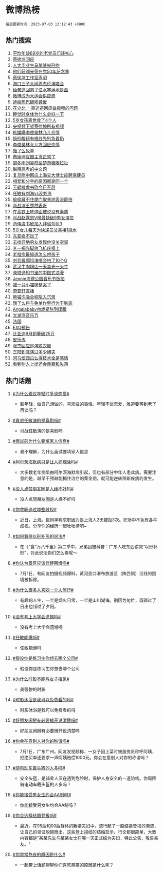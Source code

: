 # 微博热榜

`最后更新时间：2023-07-03 12:12:43 +0800`

## 热门搜索

1. [平均年龄89岁的老党员们谈初心](https://m.weibo.cn/search?containerid=100103type%3D1%26t%3D10%26q%3D%23%E5%B9%B3%E5%9D%87%E5%B9%B4%E9%BE%8489%E5%B2%81%E7%9A%84%E8%80%81%E5%85%9A%E5%91%98%E4%BB%AC%E8%B0%88%E5%88%9D%E5%BF%83%23&stream_entry_id=51&isnewpage=1&extparam=seat%3D1%26pos%3D0%26filter_type%3Drealtimehot%26c_type%3D51%26dgr%3D0%26cate%3D10103%26stream_entry_id%3D51%26display_time%3D1688357561%26pre_seqid%3D168835756194102366212&luicode=10000011&lfid=106003type%253D25%2526t%253D3%2526disable_hot%253D1%2526filter_type%253Drealtimehot)
1. [蔡徐坤回应](https://m.weibo.cn/search?containerid=100103type%3D1%26t%3D10%26q%3D%23%E8%94%A1%E5%BE%90%E5%9D%A4%E5%9B%9E%E5%BA%94%23&stream_entry_id=31&isnewpage=1&extparam=seat%3D1%26pos%3D0%26filter_type%3Drealtimehot%26c_type%3D31%26dgr%3D0%26cate%3D5001%26realpos%3D1%26flag%3D4%26stream_entry_id%3D31%26lcate%3D5001%26q%3D%2523%25E8%2594%25A1%25E5%25BE%2590%25E5%259D%25A4%25E5%259B%259E%25E5%25BA%2594%2523%26band_rank%3D1%26display_time%3D1688357561%26pre_seqid%3D168835756194102366212&luicode=10000011&lfid=106003type%253D25%2526t%253D3%2526disable_hot%253D1%2526filter_type%253Drealtimehot)
1. [人大毕业生马某某被刑拘](https://m.weibo.cn/search?containerid=100103type%3D1%26t%3D10%26q%3D%23%E4%BA%BA%E5%A4%A7%E6%AF%95%E4%B8%9A%E7%94%9F%E9%A9%AC%E6%9F%90%E6%9F%90%E8%A2%AB%E5%88%91%E6%8B%98%23&stream_entry_id=31&isnewpage=1&extparam=seat%3D1%26pos%3D1%26filter_type%3Drealtimehot%26c_type%3D31%26dgr%3D0%26cate%3D5001%26realpos%3D2%26flag%3D4%26stream_entry_id%3D31%26lcate%3D5001%26q%3D%2523%25E4%25BA%25BA%25E5%25A4%25A7%25E6%25AF%2595%25E4%25B8%259A%25E7%2594%259F%25E9%25A9%25AC%25E6%259F%2590%25E6%259F%2590%25E8%25A2%25AB%25E5%2588%2591%25E6%258B%2598%2523%26band_rank%3D2%26display_time%3D1688357561%26pre_seqid%3D168835756194102366212&luicode=10000011&lfid=106003type%253D25%2526t%253D3%2526disable_hot%253D1%2526filter_type%253Drealtimehot)
1. [他们获颁光荣在党50年纪念章](https://m.weibo.cn/search?containerid=100103type%3D1%26t%3D10%26q%3D%23%E4%BB%96%E4%BB%AC%E8%8E%B7%E9%A2%81%E5%85%89%E8%8D%A3%E5%9C%A8%E5%85%9A50%E5%B9%B4%E7%BA%AA%E5%BF%B5%E7%AB%A0%23&stream_entry_id=31&isnewpage=1&extparam=seat%3D1%26pos%3D2%26filter_type%3Drealtimehot%26c_type%3D31%26dgr%3D0%26cate%3D5001%26realpos%3D3%26flag%3D0%26stream_entry_id%3D31%26lcate%3D5001%26q%3D%2523%25E4%25BB%2596%25E4%25BB%25AC%25E8%258E%25B7%25E9%25A2%2581%25E5%2585%2589%25E8%258D%25A3%25E5%259C%25A8%25E5%2585%259A50%25E5%25B9%25B4%25E7%25BA%25AA%25E5%25BF%25B5%25E7%25AB%25A0%2523%26band_rank%3D3%26display_time%3D1688357561%26pre_seqid%3D168835756194102366212&luicode=10000011&lfid=106003type%253D25%2526t%253D3%2526disable_hot%253D1%2526filter_type%253Drealtimehot)
1. [蔡徐坤工作室声明](https://m.weibo.cn/search?containerid=100103type%3D1%26t%3D10%26q%3D%23%E8%94%A1%E5%BE%90%E5%9D%A4%E5%B7%A5%E4%BD%9C%E5%AE%A4%E5%A3%B0%E6%98%8E%23&stream_entry_id=31&isnewpage=1&extparam=seat%3D1%26pos%3D3%26filter_type%3Drealtimehot%26c_type%3D31%26dgr%3D0%26cate%3D5001%26realpos%3D4%26flag%3D1%26stream_entry_id%3D31%26lcate%3D5001%26q%3D%2523%25E8%2594%25A1%25E5%25BE%2590%25E5%259D%25A4%25E5%25B7%25A5%25E4%25BD%259C%25E5%25AE%25A4%25E5%25A3%25B0%25E6%2598%258E%2523%26band_rank%3D4%26display_time%3D1688357561%26pre_seqid%3D168835756194102366212&luicode=10000011&lfid=106003type%253D25%2526t%253D3%2526disable_hot%253D1%2526filter_type%253Drealtimehot)
1. [海口三子大闹周杰伦演唱会](https://m.weibo.cn/search?containerid=100103type%3D1%26t%3D10%26q%3D%23%E6%B5%B7%E5%8F%A3%E4%B8%89%E5%AD%90%E5%A4%A7%E9%97%B9%E5%91%A8%E6%9D%B0%E4%BC%A6%E6%BC%94%E5%94%B1%E4%BC%9A%23&stream_entry_id=31&isnewpage=1&extparam=seat%3D1%26pos%3D4%26filter_type%3Drealtimehot%26c_type%3D31%26dgr%3D0%26cate%3D5001%26realpos%3D5%26flag%3D1%26stream_entry_id%3D31%26lcate%3D5001%26q%3D%2523%25E6%25B5%25B7%25E5%258F%25A3%25E4%25B8%2589%25E5%25AD%2590%25E5%25A4%25A7%25E9%2597%25B9%25E5%2591%25A8%25E6%259D%25B0%25E4%25BC%25A6%25E6%25BC%2594%25E5%2594%25B1%25E4%25BC%259A%2523%26band_rank%3D5%26display_time%3D1688357561%26pre_seqid%3D168835756194102366212&luicode=10000011&lfid=106003type%253D25%2526t%253D3%2526disable_hot%253D1%2526filter_type%253Drealtimehot)
1. [缅甸逃回男子忆水牢满地是血](https://m.weibo.cn/search?containerid=100103type%3D1%26t%3D10%26q%3D%23%E7%BC%85%E7%94%B8%E9%80%83%E5%9B%9E%E7%94%B7%E5%AD%90%E5%BF%86%E6%B0%B4%E7%89%A2%E6%BB%A1%E5%9C%B0%E6%98%AF%E8%A1%80%23&stream_entry_id=31&isnewpage=1&extparam=seat%3D1%26pos%3D5%26filter_type%3Drealtimehot%26c_type%3D31%26dgr%3D0%26cate%3D5001%26realpos%3D6%26flag%3D2%26stream_entry_id%3D31%26lcate%3D5001%26q%3D%2523%25E7%25BC%2585%25E7%2594%25B8%25E9%2580%2583%25E5%259B%259E%25E7%2594%25B7%25E5%25AD%2590%25E5%25BF%2586%25E6%25B0%25B4%25E7%2589%25A2%25E6%25BB%25A1%25E5%259C%25B0%25E6%2598%25AF%25E8%25A1%2580%2523%26band_rank%3D6%26display_time%3D1688357561%26pre_seqid%3D168835756194102366212&luicode=10000011&lfid=106003type%253D25%2526t%253D3%2526disable_hot%253D1%2526filter_type%253Drealtimehot)
1. [微博成为大运会供应商](https://m.weibo.cn/search?containerid=100103type%3D1%26t%3D10%26q%3D%23%E5%BE%AE%E5%8D%9A%E6%88%90%E4%B8%BA%E5%A4%A7%E8%BF%90%E4%BC%9A%E4%BE%9B%E5%BA%94%E5%95%86%23&stream_entry_id=31&isnewpage=1&extparam=seat%3D1%26pos%3D6%26filter_type%3Drealtimehot%26dgr%3D0%26c_type%3D31%26is_ad_pos%3D1%26cate%3D5001%26stream_entry_id%3D31%26lcate%3D5001%26adid%3D195361%26q%3D%2523%25E5%25BE%25AE%25E5%258D%259A%25E6%2588%2590%25E4%25B8%25BA%25E5%25A4%25A7%25E8%25BF%2590%25E4%25BC%259A%25E4%25BE%259B%25E5%25BA%2594%25E5%2595%2586%2523%26band_rank%3D7%26display_time%3D1688357561%26pre_seqid%3D168835756194102366212&luicode=10000011&lfid=106003type%253D25%2526t%253D3%2526disable_hot%253D1%2526filter_type%253Drealtimehot)
1. [迪丽热巴腿咚龚俊](https://m.weibo.cn/search?containerid=100103type%3D1%26t%3D10%26q%3D%23%E8%BF%AA%E4%B8%BD%E7%83%AD%E5%B7%B4%E8%85%BF%E5%92%9A%E9%BE%9A%E4%BF%8A%23&stream_entry_id=31&isnewpage=1&extparam=seat%3D1%26pos%3D7%26filter_type%3Drealtimehot%26c_type%3D31%26dgr%3D0%26cate%3D5001%26realpos%3D7%26flag%3D16%26stream_entry_id%3D31%26lcate%3D5001%26q%3D%2523%25E8%25BF%25AA%25E4%25B8%25BD%25E7%2583%25AD%25E5%25B7%25B4%25E8%2585%25BF%25E5%2592%259A%25E9%25BE%259A%25E4%25BF%258A%2523%26band_rank%3D7%26display_time%3D1688357561%26pre_seqid%3D168835756194102366212&luicode=10000011&lfid=106003type%253D25%2526t%253D3%2526disable_hot%253D1%2526filter_type%253Drealtimehot)
1. [花少北 一直逃避回应做视频的问题](https://m.weibo.cn/search?containerid=100103type%3D1%26t%3D10%26q%3D%E8%8A%B1%E5%B0%91%E5%8C%97+%E4%B8%80%E7%9B%B4%E9%80%83%E9%81%BF%E5%9B%9E%E5%BA%94%E5%81%9A%E8%A7%86%E9%A2%91%E7%9A%84%E9%97%AE%E9%A2%98&stream_entry_id=31&isnewpage=1&extparam=seat%3D1%26pos%3D8%26filter_type%3Drealtimehot%26c_type%3D31%26dgr%3D0%26cate%3D5001%26realpos%3D8%26flag%3D1%26stream_entry_id%3D31%26lcate%3D5001%26q%3D%25E8%258A%25B1%25E5%25B0%2591%25E5%258C%2597%2520%25E4%25B8%2580%25E7%259B%25B4%25E9%2580%2583%25E9%2581%25BF%25E5%259B%259E%25E5%25BA%2594%25E5%2581%259A%25E8%25A7%2586%25E9%25A2%2591%25E7%259A%2584%25E9%2597%25AE%25E9%25A2%2598%26band_rank%3D8%26display_time%3D1688357561%26pre_seqid%3D168835756194102366212&luicode=10000011&lfid=106003type%253D25%2526t%253D3%2526disable_hot%253D1%2526filter_type%253Drealtimehot)
1. [睡觉时身体为什么会抖一下](https://m.weibo.cn/search?containerid=100103type%3D1%26t%3D10%26q%3D%23%E7%9D%A1%E8%A7%89%E6%97%B6%E8%BA%AB%E4%BD%93%E4%B8%BA%E4%BB%80%E4%B9%88%E4%BC%9A%E6%8A%96%E4%B8%80%E4%B8%8B%23&stream_entry_id=31&isnewpage=1&extparam=seat%3D1%26pos%3D9%26filter_type%3Drealtimehot%26c_type%3D31%26dgr%3D0%26cate%3D5001%26realpos%3D9%26flag%3D2%26stream_entry_id%3D31%26lcate%3D5001%26q%3D%2523%25E7%259D%25A1%25E8%25A7%2589%25E6%2597%25B6%25E8%25BA%25AB%25E4%25BD%2593%25E4%25B8%25BA%25E4%25BB%2580%25E4%25B9%2588%25E4%25BC%259A%25E6%258A%2596%25E4%25B8%2580%25E4%25B8%258B%2523%26band_rank%3D9%26display_time%3D1688357561%26pre_seqid%3D168835756194102366212&luicode=10000011&lfid=106003type%253D25%2526t%253D3%2526disable_hot%253D1%2526filter_type%253Drealtimehot)
1. [5岁女孩离世救了4个人](https://m.weibo.cn/search?containerid=100103type%3D1%26t%3D10%26q%3D%235%E5%B2%81%E5%A5%B3%E5%AD%A9%E7%A6%BB%E4%B8%96%E6%95%91%E4%BA%864%E4%B8%AA%E4%BA%BA%23&stream_entry_id=31&isnewpage=1&extparam=seat%3D1%26pos%3D10%26filter_type%3Drealtimehot%26c_type%3D31%26dgr%3D0%26cate%3D5001%26realpos%3D10%26flag%3D32768%26stream_entry_id%3D31%26lcate%3D5001%26q%3D%25235%25E5%25B2%2581%25E5%25A5%25B3%25E5%25AD%25A9%25E7%25A6%25BB%25E4%25B8%2596%25E6%2595%2591%25E4%25BA%25864%25E4%25B8%25AA%25E4%25BA%25BA%2523%26band_rank%3D10%26display_time%3D1688357561%26pre_seqid%3D168835756194102366212&luicode=10000011&lfid=106003type%253D25%2526t%253D3%2526disable_hot%253D1%2526filter_type%253Drealtimehot)
1. [央视频下架蔡徐坤所有视频](https://m.weibo.cn/search?containerid=100103type%3D1%26t%3D10%26q%3D%23%E5%A4%AE%E8%A7%86%E9%A2%91%E4%B8%8B%E6%9E%B6%E8%94%A1%E5%BE%90%E5%9D%A4%E6%89%80%E6%9C%89%E8%A7%86%E9%A2%91%23&stream_entry_id=31&isnewpage=1&extparam=seat%3D1%26pos%3D11%26filter_type%3Drealtimehot%26c_type%3D31%26dgr%3D0%26cate%3D5001%26realpos%3D11%26flag%3D2%26stream_entry_id%3D31%26lcate%3D5001%26q%3D%2523%25E5%25A4%25AE%25E8%25A7%2586%25E9%25A2%2591%25E4%25B8%258B%25E6%259E%25B6%25E8%2594%25A1%25E5%25BE%2590%25E5%259D%25A4%25E6%2589%2580%25E6%259C%2589%25E8%25A7%2586%25E9%25A2%2591%2523%26band_rank%3D11%26display_time%3D1688357561%26pre_seqid%3D168835756194102366212&luicode=10000011&lfid=106003type%253D25%2526t%253D3%2526disable_hot%253D1%2526filter_type%253Drealtimehot)
1. [韩媒曝李俊昊林允儿恋情](https://m.weibo.cn/search?containerid=100103type%3D1%26t%3D10%26q%3D%23%E9%9F%A9%E5%AA%92%E6%9B%9D%E6%9D%8E%E4%BF%8A%E6%98%8A%E6%9E%97%E5%85%81%E5%84%BF%E6%81%8B%E6%83%85%23&stream_entry_id=31&isnewpage=1&extparam=seat%3D1%26pos%3D12%26filter_type%3Drealtimehot%26c_type%3D31%26dgr%3D0%26cate%3D5001%26realpos%3D12%26flag%3D1%26stream_entry_id%3D31%26lcate%3D5001%26q%3D%2523%25E9%259F%25A9%25E5%25AA%2592%25E6%259B%259D%25E6%259D%258E%25E4%25BF%258A%25E6%2598%258A%25E6%259E%2597%25E5%2585%2581%25E5%2584%25BF%25E6%2581%258B%25E6%2583%2585%2523%26band_rank%3D12%26display_time%3D1688357561%26pre_seqid%3D168835756194102366212&luicode=10000011&lfid=106003type%253D25%2526t%253D3%2526disable_hot%253D1%2526filter_type%253Drealtimehot)
1. [隐形眼镜有根线先别急着扔](https://m.weibo.cn/search?containerid=100103type%3D1%26t%3D10%26q%3D%23%E9%9A%90%E5%BD%A2%E7%9C%BC%E9%95%9C%E6%9C%89%E6%A0%B9%E7%BA%BF%E5%85%88%E5%88%AB%E6%80%A5%E7%9D%80%E6%89%94%23&stream_entry_id=31&isnewpage=1&extparam=seat%3D1%26pos%3D13%26filter_type%3Drealtimehot%26c_type%3D31%26dgr%3D0%26cate%3D5001%26realpos%3D13%26flag%3D2%26stream_entry_id%3D31%26lcate%3D5001%26q%3D%2523%25E9%259A%2590%25E5%25BD%25A2%25E7%259C%25BC%25E9%2595%259C%25E6%259C%2589%25E6%25A0%25B9%25E7%25BA%25BF%25E5%2585%2588%25E5%2588%25AB%25E6%2580%25A5%25E7%259D%2580%25E6%2589%2594%2523%26band_rank%3D13%26display_time%3D1688357561%26pre_seqid%3D168835756194102366212&luicode=10000011&lfid=106003type%253D25%2526t%253D3%2526disable_hot%253D1%2526filter_type%253Drealtimehot)
1. [李俊昊林允儿方回应恋情](https://m.weibo.cn/search?containerid=100103type%3D1%26t%3D10%26q%3D%23%E6%9D%8E%E4%BF%8A%E6%98%8A%E6%9E%97%E5%85%81%E5%84%BF%E6%96%B9%E5%9B%9E%E5%BA%94%E6%81%8B%E6%83%85%23&stream_entry_id=31&isnewpage=1&extparam=seat%3D1%26pos%3D14%26filter_type%3Drealtimehot%26c_type%3D31%26dgr%3D0%26cate%3D5001%26realpos%3D14%26flag%3D1%26stream_entry_id%3D31%26lcate%3D5001%26q%3D%2523%25E6%259D%258E%25E4%25BF%258A%25E6%2598%258A%25E6%259E%2597%25E5%2585%2581%25E5%2584%25BF%25E6%2596%25B9%25E5%259B%259E%25E5%25BA%2594%25E6%2581%258B%25E6%2583%2585%2523%26band_rank%3D14%26display_time%3D1688357561%26pre_seqid%3D168835756194102366212&luicode=10000011&lfid=106003type%253D25%2526t%253D3%2526disable_hot%253D1%2526filter_type%253Drealtimehot)
1. [饿了么免单](https://m.weibo.cn/search?containerid=100103type%3D1%26t%3D10%26q%3D%E9%A5%BF%E4%BA%86%E4%B9%88%E5%85%8D%E5%8D%95&stream_entry_id=31&isnewpage=1&extparam=seat%3D1%26pos%3D15%26filter_type%3Drealtimehot%26c_type%3D31%26dgr%3D0%26cate%3D5001%26realpos%3D15%26flag%3D1%26stream_entry_id%3D31%26lcate%3D5001%26q%3D%25E9%25A5%25BF%25E4%25BA%2586%25E4%25B9%2588%25E5%2585%258D%25E5%258D%2595%26band_rank%3D15%26display_time%3D1688357561%26pre_seqid%3D168835756194102366212&luicode=10000011&lfid=106003type%253D25%2526t%253D3%2526disable_hot%253D1%2526filter_type%253Drealtimehot)
1. [蔡徐坤豆瓣主页正常了](https://m.weibo.cn/search?containerid=100103type%3D1%26t%3D10%26q%3D%E8%94%A1%E5%BE%90%E5%9D%A4%E8%B1%86%E7%93%A3%E4%B8%BB%E9%A1%B5%E6%AD%A3%E5%B8%B8%E4%BA%86&stream_entry_id=31&isnewpage=1&extparam=seat%3D1%26pos%3D16%26filter_type%3Drealtimehot%26c_type%3D31%26dgr%3D0%26cate%3D5001%26realpos%3D16%26flag%3D0%26stream_entry_id%3D31%26lcate%3D5001%26q%3D%25E8%2594%25A1%25E5%25BE%2590%25E5%259D%25A4%25E8%25B1%2586%25E7%2593%25A3%25E4%25B8%25BB%25E9%25A1%25B5%25E6%25AD%25A3%25E5%25B8%25B8%25E4%25BA%2586%26band_rank%3D16%26display_time%3D1688357561%26pre_seqid%3D168835756194102366212&luicode=10000011&lfid=106003type%253D25%2526t%253D3%2526disable_hot%253D1%2526filter_type%253Drealtimehot)
1. [周冬雨刘昊然屈楚萧极限拉扯](https://m.weibo.cn/search?containerid=100103type%3D1%26t%3D10%26q%3D%23%E5%91%A8%E5%86%AC%E9%9B%A8%E5%88%98%E6%98%8A%E7%84%B6%E5%B1%88%E6%A5%9A%E8%90%A7%E6%9E%81%E9%99%90%E6%8B%89%E6%89%AF%23&stream_entry_id=31&isnewpage=1&extparam=seat%3D1%26pos%3D17%26filter_type%3Drealtimehot%26c_type%3D31%26dgr%3D0%26cate%3D5001%26realpos%3D17%26flag%3D0%26stream_entry_id%3D31%26lcate%3D5001%26q%3D%2523%25E5%2591%25A8%25E5%2586%25AC%25E9%259B%25A8%25E5%2588%2598%25E6%2598%258A%25E7%2584%25B6%25E5%25B1%2588%25E6%25A5%259A%25E8%2590%25A7%25E6%259E%2581%25E9%2599%2590%25E6%258B%2589%25E6%2589%25AF%2523%26band_rank%3D17%26display_time%3D1688357561%26pre_seqid%3D168835756194102366212&luicode=10000011&lfid=106003type%253D25%2526t%253D3%2526disable_hot%253D1%2526filter_type%253Drealtimehot)
1. [越南高考的中文题](https://m.weibo.cn/search?containerid=100103type%3D1%26t%3D10%26q%3D%E8%B6%8A%E5%8D%97%E9%AB%98%E8%80%83%E7%9A%84%E4%B8%AD%E6%96%87%E9%A2%98&stream_entry_id=31&isnewpage=1&extparam=seat%3D1%26pos%3D18%26filter_type%3Drealtimehot%26c_type%3D31%26dgr%3D0%26cate%3D5001%26realpos%3D18%26flag%3D0%26stream_entry_id%3D31%26lcate%3D5001%26q%3D%25E8%25B6%258A%25E5%258D%2597%25E9%25AB%2598%25E8%2580%2583%25E7%259A%2584%25E4%25B8%25AD%25E6%2596%2587%25E9%25A2%2598%26band_rank%3D18%26display_time%3D1688357561%26pre_seqid%3D168835756194102366212&luicode=10000011&lfid=106003type%253D25%2526t%253D3%2526disable_hot%253D1%2526filter_type%253Drealtimehot)
1. [复旦附中回应上海交大博士应聘保健员](https://m.weibo.cn/search?containerid=100103type%3D1%26t%3D10%26q%3D%23%E5%A4%8D%E6%97%A6%E9%99%84%E4%B8%AD%E5%9B%9E%E5%BA%94%E4%B8%8A%E6%B5%B7%E4%BA%A4%E5%A4%A7%E5%8D%9A%E5%A3%AB%E5%BA%94%E8%81%98%E4%BF%9D%E5%81%A5%E5%91%98%23&stream_entry_id=31&isnewpage=1&extparam=seat%3D1%26pos%3D19%26filter_type%3Drealtimehot%26c_type%3D31%26dgr%3D0%26cate%3D5001%26realpos%3D19%26flag%3D1%26stream_entry_id%3D31%26lcate%3D5001%26q%3D%2523%25E5%25A4%258D%25E6%2597%25A6%25E9%2599%2584%25E4%25B8%25AD%25E5%259B%259E%25E5%25BA%2594%25E4%25B8%258A%25E6%25B5%25B7%25E4%25BA%25A4%25E5%25A4%25A7%25E5%258D%259A%25E5%25A3%25AB%25E5%25BA%2594%25E8%2581%2598%25E4%25BF%259D%25E5%2581%25A5%25E5%2591%2598%2523%26band_rank%3D19%26display_time%3D1688357561%26pre_seqid%3D168835756194102366212&luicode=10000011&lfid=106003type%253D25%2526t%253D3%2526disable_hot%253D1%2526filter_type%253Drealtimehot)
1. [相爱和分手的原因都是同一个](https://m.weibo.cn/search?containerid=100103type%3D1%26t%3D10%26q%3D%E7%9B%B8%E7%88%B1%E5%92%8C%E5%88%86%E6%89%8B%E7%9A%84%E5%8E%9F%E5%9B%A0%E9%83%BD%E6%98%AF%E5%90%8C%E4%B8%80%E4%B8%AA&stream_entry_id=31&isnewpage=1&extparam=seat%3D1%26pos%3D20%26filter_type%3Drealtimehot%26c_type%3D31%26dgr%3D0%26cate%3D5001%26realpos%3D20%26flag%3D0%26stream_entry_id%3D31%26lcate%3D5001%26q%3D%25E7%259B%25B8%25E7%2588%25B1%25E5%2592%258C%25E5%2588%2586%25E6%2589%258B%25E7%259A%2584%25E5%258E%259F%25E5%259B%25A0%25E9%2583%25BD%25E6%2598%25AF%25E5%2590%258C%25E4%25B8%2580%25E4%25B8%25AA%26band_rank%3D20%26display_time%3D1688357561%26pre_seqid%3D168835756194102366212&luicode=10000011&lfid=106003type%253D25%2526t%253D3%2526disable_hot%253D1%2526filter_type%253Drealtimehot)
1. [王鹤棣虞书欣今日开屏](https://m.weibo.cn/search?containerid=100103type%3D1%26t%3D10%26q%3D%23%E7%8E%8B%E9%B9%A4%E6%A3%A3%E8%99%9E%E4%B9%A6%E6%AC%A3%E4%BB%8A%E6%97%A5%E5%BC%80%E5%B1%8F%23&stream_entry_id=31&isnewpage=1&extparam=seat%3D1%26pos%3D21%26filter_type%3Drealtimehot%26c_type%3D31%26dgr%3D0%26cate%3D5001%26realpos%3D21%26flag%3D1%26stream_entry_id%3D31%26lcate%3D5001%26q%3D%2523%25E7%258E%258B%25E9%25B9%25A4%25E6%25A3%25A3%25E8%2599%259E%25E4%25B9%25A6%25E6%25AC%25A3%25E4%25BB%258A%25E6%2597%25A5%25E5%25BC%2580%25E5%25B1%258F%2523%26band_rank%3D21%26display_time%3D1688357561%26pre_seqid%3D168835756194102366212&luicode=10000011&lfid=106003type%253D25%2526t%253D3%2526disable_hot%253D1%2526filter_type%253Drealtimehot)
1. [任敏有刘海vs没刘海](https://m.weibo.cn/search?containerid=100103type%3D1%26t%3D10%26q%3D%23%E4%BB%BB%E6%95%8F%E6%9C%89%E5%88%98%E6%B5%B7vs%E6%B2%A1%E5%88%98%E6%B5%B7%23&stream_entry_id=31&isnewpage=1&extparam=seat%3D1%26pos%3D22%26filter_type%3Drealtimehot%26c_type%3D31%26dgr%3D0%26cate%3D5001%26realpos%3D22%26flag%3D1%26stream_entry_id%3D31%26lcate%3D5001%26q%3D%2523%25E4%25BB%25BB%25E6%2595%258F%25E6%259C%2589%25E5%2588%2598%25E6%25B5%25B7vs%25E6%25B2%25A1%25E5%2588%2598%25E6%25B5%25B7%2523%26band_rank%3D22%26display_time%3D1688357561%26pre_seqid%3D168835756194102366212&luicode=10000011&lfid=106003type%253D25%2526t%253D3%2526disable_hot%253D1%2526filter_type%253Drealtimehot)
1. [偷偷藏不住厦门取景地客流翻倍](https://m.weibo.cn/search?containerid=100103type%3D1%26t%3D10%26q%3D%23%E5%81%B7%E5%81%B7%E8%97%8F%E4%B8%8D%E4%BD%8F%E5%8E%A6%E9%97%A8%E5%8F%96%E6%99%AF%E5%9C%B0%E5%AE%A2%E6%B5%81%E7%BF%BB%E5%80%8D%23&stream_entry_id=31&isnewpage=1&extparam=seat%3D1%26pos%3D23%26filter_type%3Drealtimehot%26c_type%3D31%26dgr%3D0%26cate%3D5001%26realpos%3D23%26flag%3D1%26stream_entry_id%3D31%26lcate%3D5001%26q%3D%2523%25E5%2581%25B7%25E5%2581%25B7%25E8%2597%258F%25E4%25B8%258D%25E4%25BD%258F%25E5%258E%25A6%25E9%2597%25A8%25E5%258F%2596%25E6%2599%25AF%25E5%259C%25B0%25E5%25AE%25A2%25E6%25B5%2581%25E7%25BF%25BB%25E5%2580%258D%2523%26band_rank%3D23%26display_time%3D1688357561%26pre_seqid%3D168835756194102366212&luicode=10000011&lfid=106003type%253D25%2526t%253D3%2526disable_hot%253D1%2526filter_type%253Drealtimehot)
1. [肖战演王楚然表哥](https://m.weibo.cn/search?containerid=100103type%3D1%26t%3D10%26q%3D%23%E8%82%96%E6%88%98%E6%BC%94%E7%8E%8B%E6%A5%9A%E7%84%B6%E8%A1%A8%E5%93%A5%23&stream_entry_id=31&isnewpage=1&extparam=seat%3D1%26pos%3D24%26filter_type%3Drealtimehot%26c_type%3D31%26dgr%3D0%26cate%3D5001%26realpos%3D24%26flag%3D0%26stream_entry_id%3D31%26lcate%3D5001%26q%3D%2523%25E8%2582%2596%25E6%2588%2598%25E6%25BC%2594%25E7%258E%258B%25E6%25A5%259A%25E7%2584%25B6%25E8%25A1%25A8%25E5%2593%25A5%2523%26band_rank%3D24%26display_time%3D1688357561%26pre_seqid%3D168835756194102366212&luicode=10000011&lfid=106003type%253D25%2526t%253D3%2526disable_hot%253D1%2526filter_type%253Drealtimehot)
1. [在高铁上吃泡面被说没有素质](https://m.weibo.cn/search?containerid=100103type%3D1%26t%3D10%26q%3D%23%E5%9C%A8%E9%AB%98%E9%93%81%E4%B8%8A%E5%90%83%E6%B3%A1%E9%9D%A2%E8%A2%AB%E8%AF%B4%E6%B2%A1%E6%9C%89%E7%B4%A0%E8%B4%A8%23&stream_entry_id=31&isnewpage=1&extparam=seat%3D1%26pos%3D25%26filter_type%3Drealtimehot%26c_type%3D31%26dgr%3D0%26cate%3D5001%26realpos%3D25%26flag%3D0%26stream_entry_id%3D31%26lcate%3D5001%26q%3D%2523%25E5%259C%25A8%25E9%25AB%2598%25E9%2593%2581%25E4%25B8%258A%25E5%2590%2583%25E6%25B3%25A1%25E9%259D%25A2%25E8%25A2%25AB%25E8%25AF%25B4%25E6%25B2%25A1%25E6%259C%2589%25E7%25B4%25A0%25E8%25B4%25A8%2523%26band_rank%3D25%26display_time%3D1688357561%26pre_seqid%3D168835756194102366212&luicode=10000011&lfid=106003type%253D25%2526t%253D3%2526disable_hot%253D1%2526filter_type%253Drealtimehot)
1. [肖战赵露思V榜最快破9男女演员](https://m.weibo.cn/search?containerid=100103type%3D1%26t%3D10%26q%3D%23%E8%82%96%E6%88%98%E8%B5%B5%E9%9C%B2%E6%80%9DV%E6%A6%9C%E6%9C%80%E5%BF%AB%E7%A0%B49%E7%94%B7%E5%A5%B3%E6%BC%94%E5%91%98%23&stream_entry_id=31&isnewpage=1&extparam=seat%3D1%26pos%3D26%26filter_type%3Drealtimehot%26c_type%3D31%26dgr%3D0%26cate%3D5001%26realpos%3D26%26flag%3D0%26stream_entry_id%3D31%26lcate%3D5001%26q%3D%2523%25E8%2582%2596%25E6%2588%2598%25E8%25B5%25B5%25E9%259C%25B2%25E6%2580%259DV%25E6%25A6%259C%25E6%259C%2580%25E5%25BF%25AB%25E7%25A0%25B49%25E7%2594%25B7%25E5%25A5%25B3%25E6%25BC%2594%25E5%2591%2598%2523%26band_rank%3D26%26display_time%3D1688357561%26pre_seqid%3D168835756194102366212&luicode=10000011&lfid=106003type%253D25%2526t%253D3%2526disable_hot%253D1%2526filter_type%253Drealtimehot)
1. [范伟虞书欣加入非诚勿扰3](https://m.weibo.cn/search?containerid=100103type%3D1%26t%3D10%26q%3D%23%E8%8C%83%E4%BC%9F%E8%99%9E%E4%B9%A6%E6%AC%A3%E5%8A%A0%E5%85%A5%E9%9D%9E%E8%AF%9A%E5%8B%BF%E6%89%B03%23&stream_entry_id=31&isnewpage=1&extparam=seat%3D1%26pos%3D27%26filter_type%3Drealtimehot%26c_type%3D31%26dgr%3D0%26cate%3D5001%26realpos%3D27%26flag%3D1%26stream_entry_id%3D31%26lcate%3D5001%26q%3D%2523%25E8%258C%2583%25E4%25BC%259F%25E8%2599%259E%25E4%25B9%25A6%25E6%25AC%25A3%25E5%258A%25A0%25E5%2585%25A5%25E9%259D%259E%25E8%25AF%259A%25E5%258B%25BF%25E6%2589%25B03%2523%26band_rank%3D27%26display_time%3D1688357561%26pre_seqid%3D168835756194102366212&luicode=10000011&lfid=106003type%253D25%2526t%253D3%2526disable_hot%253D1%2526filter_type%253Drealtimehot)
1. [5岁女儿每天为快递员父亲接1瓶水](https://m.weibo.cn/search?containerid=100103type%3D1%26t%3D10%26q%3D%235%E5%B2%81%E5%A5%B3%E5%84%BF%E6%AF%8F%E5%A4%A9%E4%B8%BA%E5%BF%AB%E9%80%92%E5%91%98%E7%88%B6%E4%BA%B2%E6%8E%A51%E7%93%B6%E6%B0%B4%23&stream_entry_id=31&isnewpage=1&extparam=seat%3D1%26pos%3D28%26filter_type%3Drealtimehot%26c_type%3D31%26dgr%3D0%26cate%3D5001%26realpos%3D28%26flag%3D32768%26stream_entry_id%3D31%26lcate%3D5001%26q%3D%25235%25E5%25B2%2581%25E5%25A5%25B3%25E5%2584%25BF%25E6%25AF%258F%25E5%25A4%25A9%25E4%25B8%25BA%25E5%25BF%25AB%25E9%2580%2592%25E5%2591%2598%25E7%2588%25B6%25E4%25BA%25B2%25E6%258E%25A51%25E7%2593%25B6%25E6%25B0%25B4%2523%26band_rank%3D28%26display_time%3D1688357561%26pre_seqid%3D168835756194102366212&luicode=10000011&lfid=106003type%253D25%2526t%253D3%2526disable_hot%253D1%2526filter_type%253Drealtimehot)
1. [东亚疯不动了](https://m.weibo.cn/search?containerid=100103type%3D1%26t%3D10%26q%3D%E4%B8%9C%E4%BA%9A%E7%96%AF%E4%B8%8D%E5%8A%A8%E4%BA%86&stream_entry_id=31&isnewpage=1&extparam=seat%3D1%26pos%3D29%26filter_type%3Drealtimehot%26c_type%3D31%26dgr%3D0%26cate%3D5001%26realpos%3D29%26flag%3D0%26stream_entry_id%3D31%26lcate%3D5001%26q%3D%25E4%25B8%259C%25E4%25BA%259A%25E7%2596%25AF%25E4%25B8%258D%25E5%258A%25A8%25E4%25BA%2586%26band_rank%3D29%26display_time%3D1688357561%26pre_seqid%3D168835756194102366212&luicode=10000011&lfid=106003type%253D25%2526t%253D3%2526disable_hot%253D1%2526filter_type%253Drealtimehot)
1. [去找异地男友发现他没关空调](https://m.weibo.cn/search?containerid=100103type%3D1%26t%3D10%26q%3D%23%E5%8E%BB%E6%89%BE%E5%BC%82%E5%9C%B0%E7%94%B7%E5%8F%8B%E5%8F%91%E7%8E%B0%E4%BB%96%E6%B2%A1%E5%85%B3%E7%A9%BA%E8%B0%83%23&stream_entry_id=31&isnewpage=1&extparam=seat%3D1%26pos%3D30%26filter_type%3Drealtimehot%26c_type%3D31%26dgr%3D0%26cate%3D5001%26realpos%3D30%26flag%3D1%26stream_entry_id%3D31%26lcate%3D5001%26q%3D%2523%25E5%258E%25BB%25E6%2589%25BE%25E5%25BC%2582%25E5%259C%25B0%25E7%2594%25B7%25E5%258F%258B%25E5%258F%2591%25E7%258E%25B0%25E4%25BB%2596%25E6%25B2%25A1%25E5%2585%25B3%25E7%25A9%25BA%25E8%25B0%2583%2523%26band_rank%3D30%26display_time%3D1688357561%26pre_seqid%3D168835756194102366212&luicode=10000011&lfid=106003type%253D25%2526t%253D3%2526disable_hot%253D1%2526filter_type%253Drealtimehot)
1. [李一桐光脚放飞机座椅上](https://m.weibo.cn/search?containerid=100103type%3D1%26t%3D10%26q%3D%23%E6%9D%8E%E4%B8%80%E6%A1%90%E5%85%89%E8%84%9A%E6%94%BE%E9%A3%9E%E6%9C%BA%E5%BA%A7%E6%A4%85%E4%B8%8A%23&stream_entry_id=31&isnewpage=1&extparam=seat%3D1%26pos%3D31%26filter_type%3Drealtimehot%26c_type%3D31%26dgr%3D0%26cate%3D5001%26realpos%3D31%26flag%3D0%26stream_entry_id%3D31%26lcate%3D5001%26q%3D%2523%25E6%259D%258E%25E4%25B8%2580%25E6%25A1%2590%25E5%2585%2589%25E8%2584%259A%25E6%2594%25BE%25E9%25A3%259E%25E6%259C%25BA%25E5%25BA%25A7%25E6%25A4%2585%25E4%25B8%258A%2523%26band_rank%3D31%26display_time%3D1688357561%26pre_seqid%3D168835756194102366212&luicode=10000011&lfid=106003type%253D25%2526t%253D3%2526disable_hot%253D1%2526filter_type%253Drealtimehot)
1. [老祖宗最知道怎么哄孩子](https://m.weibo.cn/search?containerid=100103type%3D1%26t%3D10%26q%3D%23%E8%80%81%E7%A5%96%E5%AE%97%E6%9C%80%E7%9F%A5%E9%81%93%E6%80%8E%E4%B9%88%E5%93%84%E5%AD%A9%E5%AD%90%23&stream_entry_id=31&isnewpage=1&extparam=seat%3D1%26pos%3D32%26filter_type%3Drealtimehot%26c_type%3D31%26dgr%3D0%26cate%3D5001%26realpos%3D32%26flag%3D1%26stream_entry_id%3D31%26lcate%3D5001%26q%3D%2523%25E8%2580%2581%25E7%25A5%2596%25E5%25AE%2597%25E6%259C%2580%25E7%259F%25A5%25E9%2581%2593%25E6%2580%258E%25E4%25B9%2588%25E5%2593%2584%25E5%25AD%25A9%25E5%25AD%2590%2523%26band_rank%3D32%26display_time%3D1688357561%26pre_seqid%3D168835756194102366212&luicode=10000011&lfid=106003type%253D25%2526t%253D3%2526disable_hot%253D1%2526filter_type%253Drealtimehot)
1. [刘芸看郑钧演唱会拍了10个G](https://m.weibo.cn/search?containerid=100103type%3D1%26t%3D10%26q%3D%23%E5%88%98%E8%8A%B8%E7%9C%8B%E9%83%91%E9%92%A7%E6%BC%94%E5%94%B1%E4%BC%9A%E6%8B%8D%E4%BA%8610%E4%B8%AAG%23&stream_entry_id=31&isnewpage=1&extparam=seat%3D1%26pos%3D33%26filter_type%3Drealtimehot%26c_type%3D31%26dgr%3D0%26cate%3D5001%26realpos%3D33%26flag%3D0%26stream_entry_id%3D31%26lcate%3D5001%26q%3D%2523%25E5%2588%2598%25E8%258A%25B8%25E7%259C%258B%25E9%2583%2591%25E9%2592%25A7%25E6%25BC%2594%25E5%2594%25B1%25E4%25BC%259A%25E6%258B%258D%25E4%25BA%258610%25E4%25B8%25AAG%2523%26band_rank%3D33%26display_time%3D1688357561%26pre_seqid%3D168835756194102366212&luicode=10000011&lfid=106003type%253D25%2526t%253D3%2526disable_hot%253D1%2526filter_type%253Drealtimehot)
1. [武汉牛肉粉店一天卖光一头牛](https://m.weibo.cn/search?containerid=100103type%3D1%26t%3D10%26q%3D%23%E6%AD%A6%E6%B1%89%E7%89%9B%E8%82%89%E7%B2%89%E5%BA%97%E4%B8%80%E5%A4%A9%E5%8D%96%E5%85%89%E4%B8%80%E5%A4%B4%E7%89%9B%23&stream_entry_id=31&isnewpage=1&extparam=seat%3D1%26pos%3D34%26filter_type%3Drealtimehot%26c_type%3D31%26dgr%3D0%26cate%3D5001%26realpos%3D34%26flag%3D0%26stream_entry_id%3D31%26lcate%3D5001%26q%3D%2523%25E6%25AD%25A6%25E6%25B1%2589%25E7%2589%259B%25E8%2582%2589%25E7%25B2%2589%25E5%25BA%2597%25E4%25B8%2580%25E5%25A4%25A9%25E5%258D%2596%25E5%2585%2589%25E4%25B8%2580%25E5%25A4%25B4%25E7%2589%259B%2523%26band_rank%3D34%26display_time%3D1688357561%26pre_seqid%3D168835756194102366212&luicode=10000011&lfid=106003type%253D25%2526t%253D3%2526disable_hot%253D1%2526filter_type%253Drealtimehot)
1. [录取通知书里的中国式浪漫](https://m.weibo.cn/search?containerid=100103type%3D1%26t%3D10%26q%3D%23%E5%BD%95%E5%8F%96%E9%80%9A%E7%9F%A5%E4%B9%A6%E9%87%8C%E7%9A%84%E4%B8%AD%E5%9B%BD%E5%BC%8F%E6%B5%AA%E6%BC%AB%23&stream_entry_id=31&isnewpage=1&extparam=seat%3D1%26pos%3D35%26filter_type%3Drealtimehot%26c_type%3D31%26dgr%3D0%26cate%3D5001%26realpos%3D35%26flag%3D1%26stream_entry_id%3D31%26lcate%3D5001%26q%3D%2523%25E5%25BD%2595%25E5%258F%2596%25E9%2580%259A%25E7%259F%25A5%25E4%25B9%25A6%25E9%2587%258C%25E7%259A%2584%25E4%25B8%25AD%25E5%259B%25BD%25E5%25BC%258F%25E6%25B5%25AA%25E6%25BC%25AB%2523%26band_rank%3D35%26display_time%3D1688357561%26pre_seqid%3D168835756194102366212&luicode=10000011&lfid=106003type%253D25%2526t%253D3%2526disable_hot%253D1%2526filter_type%253Drealtimehot)
1. [Jennie海德公园音乐节饭拍](https://m.weibo.cn/search?containerid=100103type%3D1%26t%3D10%26q%3D%23Jennie%E6%B5%B7%E5%BE%B7%E5%85%AC%E5%9B%AD%E9%9F%B3%E4%B9%90%E8%8A%82%E9%A5%AD%E6%8B%8D%23&stream_entry_id=31&isnewpage=1&extparam=seat%3D1%26pos%3D36%26filter_type%3Drealtimehot%26c_type%3D31%26dgr%3D0%26cate%3D5001%26realpos%3D36%26flag%3D0%26stream_entry_id%3D31%26lcate%3D5001%26q%3D%2523Jennie%25E6%25B5%25B7%25E5%25BE%25B7%25E5%2585%25AC%25E5%259B%25AD%25E9%259F%25B3%25E4%25B9%2590%25E8%258A%2582%25E9%25A5%25AD%25E6%258B%258D%2523%26band_rank%3D36%26display_time%3D1688357561%26pre_seqid%3D168835756194102366212&luicode=10000011&lfid=106003type%253D25%2526t%253D3%2526disable_hot%253D1%2526filter_type%253Drealtimehot)
1. [被一只小猫咪整哭了](https://m.weibo.cn/search?containerid=100103type%3D1%26t%3D10%26q%3D%E8%A2%AB%E4%B8%80%E5%8F%AA%E5%B0%8F%E7%8C%AB%E5%92%AA%E6%95%B4%E5%93%AD%E4%BA%86&stream_entry_id=31&isnewpage=1&extparam=seat%3D1%26pos%3D37%26filter_type%3Drealtimehot%26c_type%3D31%26dgr%3D0%26cate%3D5001%26realpos%3D37%26flag%3D1%26stream_entry_id%3D31%26lcate%3D5001%26q%3D%25E8%25A2%25AB%25E4%25B8%2580%25E5%258F%25AA%25E5%25B0%258F%25E7%258C%25AB%25E5%2592%25AA%25E6%2595%25B4%25E5%2593%25AD%25E4%25BA%2586%26band_rank%3D37%26display_time%3D1688357561%26pre_seqid%3D168835756194102366212&luicode=10000011&lfid=106003type%253D25%2526t%253D3%2526disable_hot%253D1%2526filter_type%253Drealtimehot)
1. [萧亚轩直播](https://m.weibo.cn/search?containerid=100103type%3D1%26t%3D10%26q%3D%E8%90%A7%E4%BA%9A%E8%BD%A9%E7%9B%B4%E6%92%AD&stream_entry_id=31&isnewpage=1&extparam=seat%3D1%26pos%3D38%26filter_type%3Drealtimehot%26c_type%3D31%26dgr%3D0%26cate%3D5001%26realpos%3D38%26flag%3D0%26stream_entry_id%3D31%26lcate%3D5001%26q%3D%25E8%2590%25A7%25E4%25BA%259A%25E8%25BD%25A9%25E7%259B%25B4%25E6%2592%25AD%26band_rank%3D38%26display_time%3D1688357561%26pre_seqid%3D168835756194102366212&luicode=10000011&lfid=106003type%253D25%2526t%253D3%2526disable_hot%253D1%2526filter_type%253Drealtimehot)
1. [熊猫泡澡全程陷入沉思](https://m.weibo.cn/search?containerid=100103type%3D1%26t%3D10%26q%3D%23%E7%86%8A%E7%8C%AB%E6%B3%A1%E6%BE%A1%E5%85%A8%E7%A8%8B%E9%99%B7%E5%85%A5%E6%B2%89%E6%80%9D%23&stream_entry_id=31&isnewpage=1&extparam=seat%3D1%26pos%3D39%26filter_type%3Drealtimehot%26c_type%3D31%26dgr%3D0%26cate%3D5001%26realpos%3D39%26flag%3D32768%26stream_entry_id%3D31%26lcate%3D5001%26q%3D%2523%25E7%2586%258A%25E7%258C%25AB%25E6%25B3%25A1%25E6%25BE%25A1%25E5%2585%25A8%25E7%25A8%258B%25E9%2599%25B7%25E5%2585%25A5%25E6%25B2%2589%25E6%2580%259D%2523%26band_rank%3D39%26display_time%3D1688357561%26pre_seqid%3D168835756194102366212&luicode=10000011&lfid=106003type%253D25%2526t%253D3%2526disable_hot%253D1%2526filter_type%253Drealtimehot)
1. [饿了么将与免单作弊行为干到底](https://m.weibo.cn/search?containerid=100103type%3D1%26t%3D10%26q%3D%23%E9%A5%BF%E4%BA%86%E4%B9%88%E5%B0%86%E4%B8%8E%E5%85%8D%E5%8D%95%E4%BD%9C%E5%BC%8A%E8%A1%8C%E4%B8%BA%E5%B9%B2%E5%88%B0%E5%BA%95%23&stream_entry_id=31&isnewpage=1&extparam=seat%3D1%26pos%3D40%26filter_type%3Drealtimehot%26c_type%3D31%26dgr%3D0%26cate%3D5001%26realpos%3D40%26flag%3D0%26stream_entry_id%3D31%26lcate%3D5001%26adid%3D195364%26q%3D%2523%25E9%25A5%25BF%25E4%25BA%2586%25E4%25B9%2588%25E5%25B0%2586%25E4%25B8%258E%25E5%2585%258D%25E5%258D%2595%25E4%25BD%259C%25E5%25BC%258A%25E8%25A1%258C%25E4%25B8%25BA%25E5%25B9%25B2%25E5%2588%25B0%25E5%25BA%2595%2523%26band_rank%3D40%26display_time%3D1688357561%26pre_seqid%3D168835756194102366212&luicode=10000011&lfid=106003type%253D25%2526t%253D3%2526disable_hot%253D1%2526filter_type%253Drealtimehot)
1. [Angelababy吻戏紧张到闭眼](https://m.weibo.cn/search?containerid=100103type%3D1%26t%3D10%26q%3D%23Angelababy%E5%90%BB%E6%88%8F%E7%B4%A7%E5%BC%A0%E5%88%B0%E9%97%AD%E7%9C%BC%23&stream_entry_id=31&isnewpage=1&extparam=seat%3D1%26pos%3D41%26filter_type%3Drealtimehot%26c_type%3D31%26dgr%3D0%26cate%3D5001%26realpos%3D41%26flag%3D0%26stream_entry_id%3D31%26lcate%3D5001%26q%3D%2523Angelababy%25E5%2590%25BB%25E6%2588%258F%25E7%25B4%25A7%25E5%25BC%25A0%25E5%2588%25B0%25E9%2597%25AD%25E7%259C%25BC%2523%26band_rank%3D41%26display_time%3D1688357561%26pre_seqid%3D168835756194102366212&luicode=10000011&lfid=106003type%253D25%2526t%253D3%2526disable_hot%253D1%2526filter_type%253Drealtimehot)
1. [太湖湾音乐节](https://m.weibo.cn/search?containerid=100103type%3D1%26t%3D10%26q%3D%E5%A4%AA%E6%B9%96%E6%B9%BE%E9%9F%B3%E4%B9%90%E8%8A%82&stream_entry_id=31&isnewpage=1&extparam=seat%3D1%26pos%3D42%26filter_type%3Drealtimehot%26c_type%3D31%26dgr%3D0%26cate%3D5001%26realpos%3D42%26flag%3D1%26stream_entry_id%3D31%26lcate%3D5001%26q%3D%25E5%25A4%25AA%25E6%25B9%2596%25E6%25B9%25BE%25E9%259F%25B3%25E4%25B9%2590%25E8%258A%2582%26band_rank%3D42%26display_time%3D1688357561%26pre_seqid%3D168835756194102366212&luicode=10000011&lfid=106003type%253D25%2526t%253D3%2526disable_hot%253D1%2526filter_type%253Drealtimehot)
1. [法国](https://m.weibo.cn/search?containerid=100103type%3D1%26t%3D10%26q%3D%23%E6%B3%95%E5%9B%BD%23&stream_entry_id=31&isnewpage=1&extparam=seat%3D1%26pos%3D43%26filter_type%3Drealtimehot%26c_type%3D31%26dgr%3D0%26cate%3D5001%26realpos%3D43%26flag%3D0%26stream_entry_id%3D31%26lcate%3D5001%26q%3D%2523%25E6%25B3%2595%25E5%259B%25BD%2523%26band_rank%3D43%26display_time%3D1688357561%26pre_seqid%3D168835756194102366212&luicode=10000011&lfid=106003type%253D25%2526t%253D3%2526disable_hot%253D1%2526filter_type%253Drealtimehot)
1. [EXO预告](https://m.weibo.cn/search?containerid=100103type%3D1%26t%3D10%26q%3DEXO%E9%A2%84%E5%91%8A&stream_entry_id=31&isnewpage=1&extparam=seat%3D1%26pos%3D44%26filter_type%3Drealtimehot%26c_type%3D31%26dgr%3D0%26cate%3D5001%26realpos%3D44%26flag%3D0%26stream_entry_id%3D31%26lcate%3D5001%26q%3DEXO%25E9%25A2%2584%25E5%2591%258A%26band_rank%3D44%26display_time%3D1688357561%26pre_seqid%3D168835756194102366212&luicode=10000011&lfid=106003type%253D25%2526t%253D3%2526disable_hot%253D1%2526filter_type%253Drealtimehot)
1. [比亚迪6月销量破25万](https://m.weibo.cn/search?containerid=100103type%3D1%26t%3D10%26q%3D%23%E6%AF%94%E4%BA%9A%E8%BF%AA6%E6%9C%88%E9%94%80%E9%87%8F%E7%A0%B425%E4%B8%87%23&stream_entry_id=31&isnewpage=1&extparam=seat%3D1%26pos%3D45%26filter_type%3Drealtimehot%26c_type%3D31%26dgr%3D0%26cate%3D5001%26realpos%3D45%26flag%3D0%26stream_entry_id%3D31%26lcate%3D5001%26adid%3D195360%26q%3D%2523%25E6%25AF%2594%25E4%25BA%259A%25E8%25BF%25AA6%25E6%259C%2588%25E9%2594%2580%25E9%2587%258F%25E7%25A0%25B425%25E4%25B8%2587%2523%26band_rank%3D45%26display_time%3D1688357561%26pre_seqid%3D168835756194102366212&luicode=10000011&lfid=106003type%253D25%2526t%253D3%2526disable_hot%253D1%2526filter_type%253Drealtimehot)
1. [安乐传](https://m.weibo.cn/search?containerid=100103type%3D1%26t%3D10%26q%3D%E5%AE%89%E4%B9%90%E4%BC%A0&stream_entry_id=31&isnewpage=1&extparam=seat%3D1%26pos%3D46%26filter_type%3Drealtimehot%26c_type%3D31%26dgr%3D0%26cate%3D5001%26realpos%3D46%26flag%3D0%26stream_entry_id%3D31%26lcate%3D5001%26q%3D%25E5%25AE%2589%25E4%25B9%2590%25E4%25BC%25A0%26band_rank%3D46%26display_time%3D1688357561%26pre_seqid%3D168835756194102366212&luicode=10000011&lfid=106003type%253D25%2526t%253D3%2526disable_hot%253D1%2526filter_type%253Drealtimehot)
1. [张杰回应巡演脱衣服](https://m.weibo.cn/search?containerid=100103type%3D1%26t%3D10%26q%3D%23%E5%BC%A0%E6%9D%B0%E5%9B%9E%E5%BA%94%E5%B7%A1%E6%BC%94%E8%84%B1%E8%A1%A3%E6%9C%8D%23&stream_entry_id=31&isnewpage=1&extparam=seat%3D1%26pos%3D47%26filter_type%3Drealtimehot%26c_type%3D31%26dgr%3D0%26cate%3D5001%26realpos%3D47%26flag%3D0%26stream_entry_id%3D31%26lcate%3D5001%26q%3D%2523%25E5%25BC%25A0%25E6%259D%25B0%25E5%259B%259E%25E5%25BA%2594%25E5%25B7%25A1%25E6%25BC%2594%25E8%2584%25B1%25E8%25A1%25A3%25E6%259C%258D%2523%26band_rank%3D47%26display_time%3D1688357561%26pre_seqid%3D168835756194102366212&luicode=10000011&lfid=106003type%253D25%2526t%253D3%2526disable_hot%253D1%2526filter_type%253Drealtimehot)
1. [王阳到底演过多少姐夫](https://m.weibo.cn/search?containerid=100103type%3D1%26t%3D10%26q%3D%23%E7%8E%8B%E9%98%B3%E5%88%B0%E5%BA%95%E6%BC%94%E8%BF%87%E5%A4%9A%E5%B0%91%E5%A7%90%E5%A4%AB%23&stream_entry_id=31&isnewpage=1&extparam=seat%3D1%26pos%3D48%26filter_type%3Drealtimehot%26c_type%3D31%26dgr%3D0%26cate%3D5001%26realpos%3D48%26flag%3D0%26stream_entry_id%3D31%26lcate%3D5001%26q%3D%2523%25E7%258E%258B%25E9%2598%25B3%25E5%2588%25B0%25E5%25BA%2595%25E6%25BC%2594%25E8%25BF%2587%25E5%25A4%259A%25E5%25B0%2591%25E5%25A7%2590%25E5%25A4%25AB%2523%26band_rank%3D48%26display_time%3D1688357561%26pre_seqid%3D168835756194102366212&luicode=10000011&lfid=106003type%253D25%2526t%253D3%2526disable_hot%253D1%2526filter_type%253Drealtimehot)
1. [河马炫西瓜么得技术全是感情](https://m.weibo.cn/search?containerid=100103type%3D1%26t%3D10%26q%3D%23%E6%B2%B3%E9%A9%AC%E7%82%AB%E8%A5%BF%E7%93%9C%E4%B9%88%E5%BE%97%E6%8A%80%E6%9C%AF%E5%85%A8%E6%98%AF%E6%84%9F%E6%83%85%23&stream_entry_id=31&isnewpage=1&extparam=seat%3D1%26pos%3D49%26filter_type%3Drealtimehot%26c_type%3D31%26dgr%3D0%26cate%3D5001%26realpos%3D49%26flag%3D32768%26stream_entry_id%3D31%26lcate%3D5001%26q%3D%2523%25E6%25B2%25B3%25E9%25A9%25AC%25E7%2582%25AB%25E8%25A5%25BF%25E7%2593%259C%25E4%25B9%2588%25E5%25BE%2597%25E6%258A%2580%25E6%259C%25AF%25E5%2585%25A8%25E6%2598%25AF%25E6%2584%259F%25E6%2583%2585%2523%26band_rank%3D49%26display_time%3D1688357561%26pre_seqid%3D168835756194102366212&luicode=10000011&lfid=106003type%253D25%2526t%253D3%2526disable_hot%253D1%2526filter_type%253Drealtimehot)
1. [看到别人上岸还会羡慕和失落](https://m.weibo.cn/search?containerid=100103type%3D1%26t%3D10%26q%3D%E7%9C%8B%E5%88%B0%E5%88%AB%E4%BA%BA%E4%B8%8A%E5%B2%B8%E8%BF%98%E4%BC%9A%E7%BE%A1%E6%85%95%E5%92%8C%E5%A4%B1%E8%90%BD&stream_entry_id=31&isnewpage=1&extparam=seat%3D1%26pos%3D50%26filter_type%3Drealtimehot%26c_type%3D31%26dgr%3D0%26cate%3D5001%26realpos%3D50%26flag%3D1%26stream_entry_id%3D31%26lcate%3D5001%26q%3D%25E7%259C%258B%25E5%2588%25B0%25E5%2588%25AB%25E4%25BA%25BA%25E4%25B8%258A%25E5%25B2%25B8%25E8%25BF%2598%25E4%25BC%259A%25E7%25BE%25A1%25E6%2585%2595%25E5%2592%258C%25E5%25A4%25B1%25E8%2590%25BD%26band_rank%3D50%26display_time%3D1688357561%26pre_seqid%3D168835756194102366212&luicode=10000011&lfid=106003type%253D25%2526t%253D3%2526disable_hot%253D1%2526filter_type%253Drealtimehot)

## 热门话题

1. [#为什么建议年轻时多谈恋爱#](https://m.weibo.cn/search?containerid=231522type%3D1%26t%3D10%26q%3D%23%E4%B8%BA%E4%BB%80%E4%B9%88%E5%BB%BA%E8%AE%AE%E5%B9%B4%E8%BD%BB%E6%97%B6%E5%A4%9A%E8%B0%88%E6%81%8B%E7%88%B1%23&stream_entry_id=128&isnewpage=1&extparam=seat%3D1%26pos%3D1-0-0%26dgr%3D0%26c_type%3D128%26unitid%3D1688302888100%26cate%3D5004%26lcate%3D5004%26display_time%3D1688357563%26pre_seqid%3D1688357563000017597219&luicode=10000011&lfid=231648_-_4)
    - 趁年轻，做自己想做的，喜欢做的事情。年轻不谈恋爱，难道要等到老了再谈吗？

1. [#肖战任敏演的是喜剧吗#](https://m.weibo.cn/search?containerid=231522type%3D1%26t%3D10%26q%3D%23%E8%82%96%E6%88%98%E4%BB%BB%E6%95%8F%E6%BC%94%E7%9A%84%E6%98%AF%E5%96%9C%E5%89%A7%E5%90%97%23&stream_entry_id=128&isnewpage=1&extparam=seat%3D1%26pos%3D1-0-1%26dgr%3D0%26c_type%3D128%26unitid%3D1688354221521%26cate%3D5004%26lcate%3D5004%26display_time%3D1688357563%26pre_seqid%3D1688357563000017597219&luicode=10000011&lfid=231648_-_4)
    - 肖战任敏演的是喜剧吗

1. [#面试前为什么要填家人信息#](https://m.weibo.cn/search?containerid=231522type%3D1%26t%3D10%26q%3D%23%E9%9D%A2%E8%AF%95%E5%89%8D%E4%B8%BA%E4%BB%80%E4%B9%88%E8%A6%81%E5%A1%AB%E5%AE%B6%E4%BA%BA%E4%BF%A1%E6%81%AF%23&stream_entry_id=128&isnewpage=1&extparam=seat%3D1%26pos%3D1-0-2%26dgr%3D0%26c_type%3D128%26unitid%3D1688355398875%26cate%3D5004%26lcate%3D5004%26display_time%3D1688357563%26pre_seqid%3D1688357563000017597219&luicode=10000011&lfid=231648_-_4)
    - 我不理解，为什么面试要填家人信息

1. [#阿尔茨海默病只是让人犯糊涂吗#](https://m.weibo.cn/search?containerid=231522type%3D1%26t%3D10%26q%3D%23%E9%98%BF%E5%B0%94%E8%8C%A8%E6%B5%B7%E9%BB%98%E7%97%85%E5%8F%AA%E6%98%AF%E8%AE%A9%E4%BA%BA%E7%8A%AF%E7%B3%8A%E6%B6%82%E5%90%97%23&stream_entry_id=128&isnewpage=1&extparam=seat%3D1%26pos%3D1-0-3%26dgr%3D0%26c_type%3D128%26unitid%3D1688303192117%26cate%3D5004%26lcate%3D5004%26display_time%3D1688357563%26pre_seqid%3D1688357563000017597219&luicode=10000011&lfid=231648_-_4)
    - 大多数老年痴呆由阿尔茨海默病引起，但也有部分中年人患此病。需要注意的是，越早干预越能抓住治疗的黄金期，就可能逆转阻断疾病的发生。

1. [#没人点赞朋友圈是人缘不好吗#](https://m.weibo.cn/search?containerid=231522type%3D1%26t%3D10%26q%3D%23%E6%B2%A1%E4%BA%BA%E7%82%B9%E8%B5%9E%E6%9C%8B%E5%8F%8B%E5%9C%88%E6%98%AF%E4%BA%BA%E7%BC%98%E4%B8%8D%E5%A5%BD%E5%90%97%23&stream_entry_id=128&isnewpage=1&extparam=seat%3D1%26pos%3D1-0-4%26dgr%3D0%26c_type%3D128%26unitid%3D1688297498860%26cate%3D5004%26lcate%3D5004%26display_time%3D1688357563%26pre_seqid%3D1688357563000017597219&luicode=10000011&lfid=231648_-_4)
    - 没人点赞朋友圈是人缘不好吗

1. [#你求职遇过哪些歧视#](https://m.weibo.cn/search?containerid=231522type%3D1%26t%3D10%26q%3D%23%E4%BD%A0%E6%B1%82%E8%81%8C%E9%81%87%E8%BF%87%E5%93%AA%E4%BA%9B%E6%AD%A7%E8%A7%86%23&stream_entry_id=128&isnewpage=1&extparam=seat%3D1%26pos%3D1-0-5%26dgr%3D0%26c_type%3D128%26unitid%3D1688308894822%26cate%3D5004%26lcate%3D5004%26display_time%3D1688357563%26pre_seqid%3D1688357563000017597219&luicode=10000011&lfid=231648_-_4)
    - 近日，上海。崔同学称求职因为是上海人2天被拒3次。职场中不免有各种歧视，分享你的经历一起吐吐槽吧~

1. [#如何看待以形补形的说法#](https://m.weibo.cn/search?containerid=231522type%3D1%26t%3D10%26q%3D%23%E5%A6%82%E4%BD%95%E7%9C%8B%E5%BE%85%E4%BB%A5%E5%BD%A2%E8%A1%A5%E5%BD%A2%E7%9A%84%E8%AF%B4%E6%B3%95%23&stream_entry_id=128&isnewpage=1&extparam=seat%3D1%26pos%3D1-0-6%26dgr%3D0%26c_type%3D128%26unitid%3D1688352994832%26cate%3D5004%26lcate%3D5004%26display_time%3D1688357563%26pre_seqid%3D1688357563000017597219&luicode=10000011&lfid=231648_-_4)
    - 在《“食”万八千里》第二季中，兄弟团被科普：广东人吃东西讲究“以形补形”，对此说法你们怎么看呢～

1. [#你认为景区应该修建围墙吗#](https://m.weibo.cn/search?containerid=231522type%3D1%26t%3D10%26q%3D%23%E4%BD%A0%E8%AE%A4%E4%B8%BA%E6%99%AF%E5%8C%BA%E5%BA%94%E8%AF%A5%E4%BF%AE%E5%BB%BA%E5%9B%B4%E5%A2%99%E5%90%97%23&stream_entry_id=128&isnewpage=1&extparam=seat%3D1%26pos%3D1-0-7%26dgr%3D0%26c_type%3D128%26unitid%3D1688314016225%26cate%3D5004%26lcate%3D5004%26display_time%3D1688357563%26pre_seqid%3D1688357563000017597219&luicode=10000011&lfid=231648_-_4)
    - 7月1日，有网友拍摄视频爆料，黄河壶口瀑布旅游区（陕西侧）沿线的围墙被拆除。

1. [#为什么很多人喜欢一个人旅行#](https://m.weibo.cn/search?containerid=231522type%3D1%26t%3D10%26q%3D%23%E4%B8%BA%E4%BB%80%E4%B9%88%E5%BE%88%E5%A4%9A%E4%BA%BA%E5%96%9C%E6%AC%A2%E4%B8%80%E4%B8%AA%E4%BA%BA%E6%97%85%E8%A1%8C%23&stream_entry_id=128&isnewpage=1&extparam=seat%3D1%26pos%3D1-0-8%26dgr%3D0%26c_type%3D128%26unitid%3D1688207250448%26cate%3D5004%26lcate%3D5004%26display_time%3D1688357563%26pre_seqid%3D1688357563000017597219&luicode=10000011&lfid=231648_-_4)
    - 有趣的人生，一半是烟火日常，一半是山川湖海。别因为匆忙，既错过了日出也错过了夕阳。

1. [#没有考上大学会遗憾吗#](https://m.weibo.cn/search?containerid=231522type%3D1%26t%3D10%26q%3D%23%E6%B2%A1%E6%9C%89%E8%80%83%E4%B8%8A%E5%A4%A7%E5%AD%A6%E4%BC%9A%E9%81%97%E6%86%BE%E5%90%97%23&stream_entry_id=128&isnewpage=1&extparam=seat%3D1%26pos%3D1-0-9%26dgr%3D0%26c_type%3D128%26unitid%3D1688352098625%26cate%3D5004%26lcate%3D5004%26display_time%3D1688357563%26pre_seqid%3D1688357563000017597219&luicode=10000011&lfid=231648_-_4)
    - 没有考上大学会遗憾吗

1. [#任敏能爆吗#](https://m.weibo.cn/search?containerid=231522type%3D1%26t%3D10%26q%3D%23%E4%BB%BB%E6%95%8F%E8%83%BD%E7%88%86%E5%90%97%23&stream_entry_id=128&isnewpage=1&extparam=seat%3D1%26pos%3D1-0-10%26dgr%3D0%26c_type%3D128%26unitid%3D1688349085069%26cate%3D5004%26lcate%3D5004%26display_time%3D1688357563%26pre_seqid%3D1688357563000017597219&luicode=10000011&lfid=231648_-_4)
    - 任敏能爆吗

1. [#假设你是练习生你想去哪个公司#](https://m.weibo.cn/search?containerid=231522type%3D1%26t%3D10%26q%3D%23%E5%81%87%E8%AE%BE%E4%BD%A0%E6%98%AF%E7%BB%83%E4%B9%A0%E7%94%9F%E4%BD%A0%E6%83%B3%E5%8E%BB%E5%93%AA%E4%B8%AA%E5%85%AC%E5%8F%B8%23&stream_entry_id=128&isnewpage=1&extparam=seat%3D1%26pos%3D1-0-11%26dgr%3D0%26c_type%3D128%26unitid%3D1688354497935%26cate%3D5004%26lcate%3D5004%26display_time%3D1688357563%26pre_seqid%3D1688357563000017597219&luicode=10000011&lfid=231648_-_4)
    - 假设你是练习生你想去哪个公司 ​

1. [#为什么时影不能与女子相见#](https://m.weibo.cn/search?containerid=231522type%3D1%26t%3D10%26q%3D%23%E4%B8%BA%E4%BB%80%E4%B9%88%E6%97%B6%E5%BD%B1%E4%B8%8D%E8%83%BD%E4%B8%8E%E5%A5%B3%E5%AD%90%E7%9B%B8%E8%A7%81%23&stream_entry_id=128&isnewpage=1&extparam=seat%3D1%26pos%3D1-0-12%26dgr%3D0%26c_type%3D128%26unitid%3D1688350887022%26cate%3D5004%26lcate%3D5004%26display_time%3D1688357563%26pre_seqid%3D1688357563000017597219&luicode=10000011&lfid=231648_-_4)
    - 美强惨的时影

1. [#时影沐浴是我可以免费看的吗#](https://m.weibo.cn/search?containerid=231522type%3D1%26t%3D10%26q%3D%23%E6%97%B6%E5%BD%B1%E6%B2%90%E6%B5%B4%E6%98%AF%E6%88%91%E5%8F%AF%E4%BB%A5%E5%85%8D%E8%B4%B9%E7%9C%8B%E7%9A%84%E5%90%97%23&stream_entry_id=128&isnewpage=1&extparam=seat%3D1%26pos%3D1-0-13%26dgr%3D0%26c_type%3D128%26unitid%3D1688296589285%26cate%3D5004%26lcate%3D5004%26display_time%3D1688357563%26pre_seqid%3D1688357563000017597219&luicode=10000011&lfid=231648_-_4)
    - 时影沐浴是我可以免费看的吗

1. [#好朋友闹掰有必要摊开说清楚吗#](https://m.weibo.cn/search?containerid=231522type%3D1%26t%3D10%26q%3D%23%E5%A5%BD%E6%9C%8B%E5%8F%8B%E9%97%B9%E6%8E%B0%E6%9C%89%E5%BF%85%E8%A6%81%E6%91%8A%E5%BC%80%E8%AF%B4%E6%B8%85%E6%A5%9A%E5%90%97%23&stream_entry_id=128&isnewpage=1&extparam=seat%3D1%26pos%3D1-0-14%26dgr%3D0%26c_type%3D128%26unitid%3D1688216833683%26cate%3D5004%26lcate%3D5004%26display_time%3D1688357563%26pre_seqid%3D1688357563000017597219&luicode=10000011&lfid=231648_-_4)
    - 好朋友闹掰有必要摊开说清楚吗

1. [#你会在意别人对你的称谓吗#](https://m.weibo.cn/search?containerid=231522type%3D1%26t%3D10%26q%3D%23%E4%BD%A0%E4%BC%9A%E5%9C%A8%E6%84%8F%E5%88%AB%E4%BA%BA%E5%AF%B9%E4%BD%A0%E7%9A%84%E7%A7%B0%E8%B0%93%E5%90%97%23&stream_entry_id=128&isnewpage=1&extparam=seat%3D1%26pos%3D1-0-15%26dgr%3D0%26c_type%3D128%26unitid%3D1688287287725%26cate%3D5004%26lcate%3D5004%26display_time%3D1688357563%26pre_seqid%3D1688357563000017597219&luicode=10000011&lfid=231648_-_4)
    - 7月1日，广东广州。网友发视频称，一女子因上菜时被服务员称呼阿姨，拒绝买单还要求一声阿姨赔偿1000元。你会在意别人对你的称谓吗？

1. [#骑电动车戴头盔的人多吗#](https://m.weibo.cn/search?containerid=231522type%3D1%26t%3D10%26q%3D%23%E9%AA%91%E7%94%B5%E5%8A%A8%E8%BD%A6%E6%88%B4%E5%A4%B4%E7%9B%94%E7%9A%84%E4%BA%BA%E5%A4%9A%E5%90%97%23&stream_entry_id=128&isnewpage=1&extparam=seat%3D1%26pos%3D1-0-16%26dgr%3D0%26c_type%3D128%26unitid%3D1688223169950%26cate%3D5004%26lcate%3D5004%26display_time%3D1688357563%26pre_seqid%3D1688357563000017597219&luicode=10000011&lfid=231648_-_4)
    - 安全头盔，是骑乘人员在遇到危险时，保护人身安全的一道防线。你周围骑电动车戴头盔的人多吗？

1. [#你能接受男女生约会AA制吗#](https://m.weibo.cn/search?containerid=231522type%3D1%26t%3D10%26q%3D%23%E4%BD%A0%E8%83%BD%E6%8E%A5%E5%8F%97%E7%94%B7%E5%A5%B3%E7%94%9F%E7%BA%A6%E4%BC%9AAA%E5%88%B6%E5%90%97%23&stream_entry_id=128&isnewpage=1&extparam=seat%3D1%26pos%3D1-0-17%26dgr%3D0%26c_type%3D128%26unitid%3D1688355705548%26cate%3D5004%26lcate%3D5004%26display_time%3D1688357563%26pre_seqid%3D1688357563000017597219&luicode=10000011&lfid=231648_-_4)
    - 你能接受男女生约会AA制吗？

1. [#你会选择结婚登报吗#](https://m.weibo.cn/search?containerid=231522type%3D1%26t%3D10%26q%3D%23%E4%BD%A0%E4%BC%9A%E9%80%89%E6%8B%A9%E7%BB%93%E5%A9%9A%E7%99%BB%E6%8A%A5%E5%90%97%23&stream_entry_id=128&isnewpage=1&extparam=seat%3D1%26pos%3D1-0-18%26dgr%3D0%26c_type%3D128%26unitid%3D1688307988823%26cate%3D5004%26lcate%3D5004%26display_time%3D1688357563%26pre_seqid%3D1688357563000017597219&luicode=10000011&lfid=231648_-_4)
    - 最近，在95后和00后群体的新婚夫妇中，流行起了一股结婚登报的潮流，让自己的领证脱颖而出。这些登上报纸的结婚启示，行文都很简单，大致内容都是"某某先生与某某女士在哪一天正式结为夫妇，特此公告，敬告亲友。"

1. [#你常常熬夜的原因是什么#](https://m.weibo.cn/search?containerid=231522type%3D1%26t%3D10%26q%3D%23%E4%BD%A0%E5%B8%B8%E5%B8%B8%E7%86%AC%E5%A4%9C%E7%9A%84%E5%8E%9F%E5%9B%A0%E6%98%AF%E4%BB%80%E4%B9%88%23&stream_entry_id=128&isnewpage=1&extparam=seat%3D1%26pos%3D1-0-19%26dgr%3D0%26c_type%3D128%26unitid%3D1688350300449%26cate%3D5004%26lcate%3D5004%26display_time%3D1688357563%26pre_seqid%3D1688357563000017597219&luicode=10000011&lfid=231648_-_4)
    - 一起带上话题聊聊你们喜欢熬夜的原因是什么呢？

